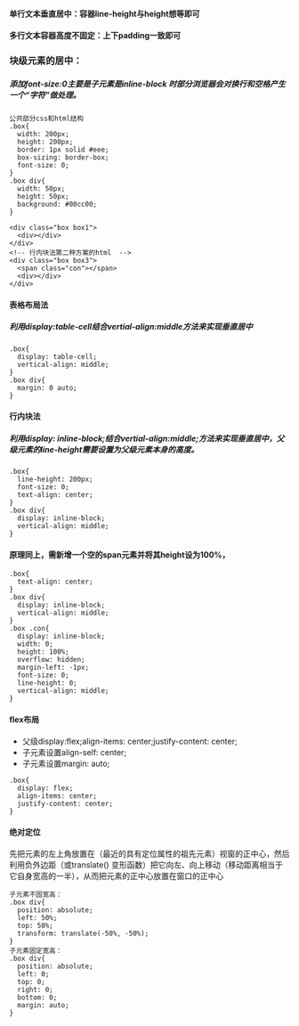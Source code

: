#### 单行文本垂直居中：容器line-height与height想等即可
#### 多行文本容器高度不固定：上下padding一致即可
### 块级元素的居中：
##### 添加font-size:0主要是子元素是inline-block 时部分浏览器会对换行和空格产生一个“字符”做处理。
```
公共部分css和html结构
.box{
  width: 200px;
  height: 200px;
  border: 1px solid #eee;
  box-sizing: border-box;
  font-size: 0;
}
.box div{
  width: 50px;
  height: 50px;
  background: #00cc00;
}

<div class="box box1">
  <div></div>
</div>
<!-- 行内块法第二种方案的html  -->
<div class="box box3">
  <span class="con"></span>
  <div></div>
</div>
```
#### 表格布局法
##### 利用display:table-cell结合vertial-align:middle方法来实现垂直居中
```
.box{
  display: table-cell;
  vertical-align: middle;
}
.box div{
  margin: 0 auto;
}
```
#### 行内块法
##### 利用display: inline-block;结合vertial-align:middle;方法来实现垂直居中，父级元素的line-height需要设置为父级元素本身的高度。
```
.box{
  line-height: 200px;
  font-size: 0;
  text-align: center;
}
.box div{
  display: inline-block;
  vertical-align: middle;
}
```
#### 原理同上，需新增一个空的span元素并将其height设为100%，
```
.box{
  text-align: center;
}
.box div{
  display: inline-block;
  vertical-align: middle;
}
.box .con{
  display: inline-block;
  width: 0;
  height: 100%;
  overflow: hidden;
  margin-left: -1px;
  font-size: 0;
  line-height: 0;
  vertical-align: middle;
}
```
#### flex布局
* 父级display:flex;align-items: center;justify-content: center;
* 子元素设置align-self: center;
* 子元素设置margin: auto;
```
.box{
  display: flex;
  align-items: center;
  justify-content: center;
}
```
#### 绝对定位
先把元素的左上角放置在（最近的具有定位属性的祖先元素）视窗的正中心，然后利用负外边距（或translate() 变形函数）把它向左、向上移动（移动距离相当于它自身宽高的一半），从而把元素的正中心放置在窗口的正中心
```
子元素不固宽高：
.box div{
  position: absolute;
  left: 50%;
  top: 50%;
  transform: translate(-50%, -50%);
}
子元素固定宽高：
.box div{
  position: absolute;
  left: 0;
  top: 0;
  right: 0;
  bottom: 0;
  margin: auto;
}
```
